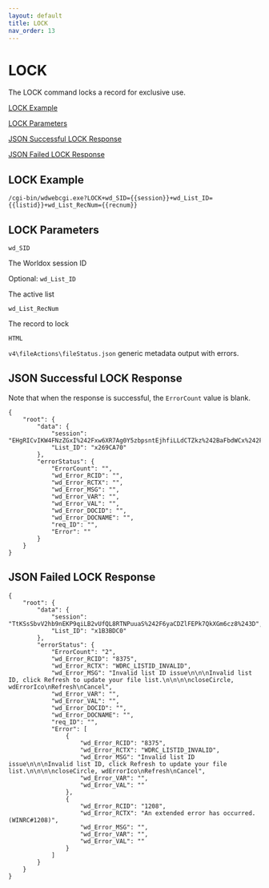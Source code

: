 ```yaml
---
layout: default
title: LOCK
nav_order: 13
---
```


# LOCK

The LOCK command locks a record for exclusive use.

[LOCK Example](#lock-example)

[LOCK Parameters](#lock-parameters)

[JSON Successful LOCK Response](#json-successful-lock-response)

[JSON Failed LOCK Response](#json-failed-lock-response)


## LOCK Example

`/cgi-bin/wdwebcgi.exe?LOCK+wd_SID={{session}}+wd_List_ID={{listid}}+wd_List_RecNum={{recnum}}`

## LOCK Parameters

`wd_SID`

  The Worldox session ID

Optional:
`wd_List_ID`

  The active list

`wd_List_RecNum`
  
  The record to lock

`HTML`

  
 `v4\fileActions\fileStatus.json` generic metadata output with errors.

## JSON Successful LOCK Response

Note that when the response is successful, the `ErrorCount` value is blank. 

```
{
    "root": {
        "data": {
            "session": "EHgRICvIKW4FNzZGxI%242Fxw6XR7Ag0Y5zbpsntEjhfiLLdCTZkz%242BaFbdWCx%242F4%243D",
            "List_ID": "x269CA70"
        },
        "errorStatus": {
            "ErrorCount": "",
            "wd_Error_RCID": "",
            "wd_Error_RCTX": "",
            "wd_Error_MSG": "",
            "wd_Error_VAR": "",
            "wd_Error_VAL": "",
            "wd_Error_DOCID": "",
            "wd_Error_DOCNAME": "",
            "req_ID": "",
            "Error": ""
        }
    }
}
```

## JSON Failed LOCK Response

```
{
    "root": {
        "data": {
            "session": "TtKSsSbvV2hb9nEKP9qiLB2vUfQL8RTNPuuaS%242F6yaCDZlFEPk7QkXGm6cz8%243D",
            "List_ID": "x1B3BDC0"
        },
        "errorStatus": {
            "ErrorCount": "2",
            "wd_Error_RCID": "8375",
            "wd_Error_RCTX": "WDRC_LISTID_INVALID",
            "wd_Error_MSG": "Invalid list ID issue\n\n\nInvalid list ID, click Refresh to update your file list.\n\n\n\ncloseCircle, wdErrorIco\nRefresh\nCancel",
            "wd_Error_VAR": "",
            "wd_Error_VAL": "",
            "wd_Error_DOCID": "",
            "wd_Error_DOCNAME": "",
            "req_ID": "",
            "Error": [
                {
                    "wd_Error_RCID": "8375",
                    "wd_Error_RCTX": "WDRC_LISTID_INVALID",
                    "wd_Error_MSG": "Invalid list ID issue\n\n\nInvalid list ID, click Refresh to update your file list.\n\n\n\ncloseCircle, wdErrorIco\nRefresh\nCancel",
                    "wd_Error_VAR": "",
                    "wd_Error_VAL": ""
                },
                {
                    "wd_Error_RCID": "1208",
                    "wd_Error_RCTX": "An extended error has occurred. (WINRC#1208)",
                    "wd_Error_MSG": "",
                    "wd_Error_VAR": "",
                    "wd_Error_VAL": ""
                }
            ]
        }
    }
}
```
